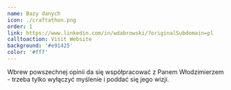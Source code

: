 ```yaml
---
name: Bazy danych
icon: ./craftathon.png
order: 1
link: https://www.linkedin.com/in/wdabrowski/?originalSubdomain=pl
calltoaction: Visit Website
background: '#e91425'
color: '#fff'
---
```


Wbrew powszechnej opinii da się współpracować z Panem Włodzimierzem - trzeba tylko wyłączyć myślenie i poddać się jego wizji.
